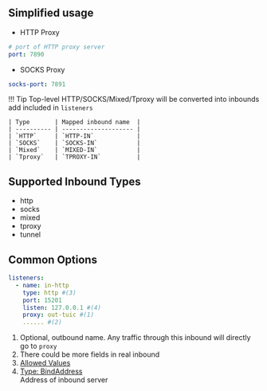 ## Simplified usage

- HTTP Proxy

```yaml
# port of HTTP proxy server
port: 7890
```

- SOCKS Proxy

```yaml
socks-port: 7891
```

!!! Tip
    Top-level HTTP/SOCKS/Mixed/Tproxy will be converted into inbounds add included in `listeners`

    | Type       | Mapped inbound name  |
    | ---------- | -------------------- |
    | `HTTP`     | `HTTP-IN`            |
    | `SOCKS`    | `SOCKS-IN`           |
    | `Mixed`    | `MIXED-IN`           |
    | `Tproxy`   | `TPROXY-IN`          |

## Supported Inbound Types

- http
- socks
- mixed
- tproxy
- tunnel


## Common Options

``` yaml
listeners:
  - name: in-http
    type: http #(3)
    port: 15201
    listen: 127.0.0.1 #(4)
    proxy: out-tuic #(1)
    ...... #(2)
```

1.  Optional, outbound name. Any traffic through this inbound will directly go to `proxy`
2.  There could be more fields in real inbound
3.  [Allowed Values](./#supported-inbound-types)
4.  [Type: BindAddress](../../config/types/#bindaddress) <br> Address of inbound server
